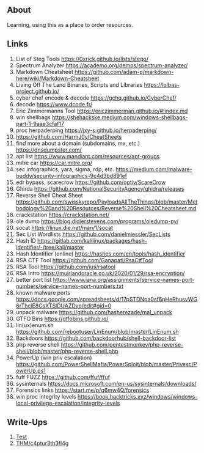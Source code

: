 ## About

Learning, using this as a place to order resources.

## Links

1. List of Steg Tools <https://0xrick.github.io/lists/stego/>
2. Spectrum Analyzer <https://academo.org/demos/spectrum-analyzer/>
3. Markdown Cheatsheet <https://github.com/adam-p/markdown-here/wiki/Markdown-Cheatsheet>
4. Living Off The Land Binaries, Scripts and Libraries <https://lolbas-project.github.io/>
5. cyber chef encode & decode <https://gchq.github.io/CyberChef/>
6. decode <https://www.dcode.fr/>
7. Eric Zimmermanns Tool <https://ericzimmerman.github.io/#!index.md>
8. win shellbags <https://shehackske.medium.com/windows-shellbags-part-1-9aae3cfaf17>
9. proc herpaderping <https://jxy-s.github.io/herpaderping/>
10. <https://github.com/HarmJ0y/CheatSheets>
11. find more about a domain (subdomains, mx, etc.) <https://dnsdumpster.com/>
12. apt list <https://www.mandiant.com/resources/apt-groups>
13. mitre car <https://car.mitre.org/>
14. sec infographics, yara, sigma, rdp, etc. <https://medium.com/malware-buddy/security-infographics-9c4d3bd891ef>
15. edr bypass, scarecrow <https://github.com/optiv/ScareCrow>
16. Ghirda <https://github.com/NationalSecurityAgency/ghidra/releases>
17. Reverse Shell Cheat Sheet <https://github.com/swisskyrepo/PayloadsAllTheThings/blob/master/Methodology%20and%20Resources/Reverse%20Shell%20Cheatsheet.md>
18. crackstation <https://crackstation.net/>
19. ole dump <https://blog.didierstevens.com/programs/oledump-py/>
20. socat <https://linux.die.net/man/1/socat>
21. Sec List Wordlists <https://github.com/danielmiessler/SecLists>
22. Hash ID <https://gitlab.com/kalilinux/packages/hash-identifier/-/tree/kali/master>
23. Hash Identifier (online) <https://hashes.com/en/tools/hash_identifier>
24. RSA CTF Tool <https://github.com/Ganapati/RsaCtfTool>
25. RSA Tool <https://github.com/ius/rsatool>
26. RSA Intro <https://muirlandoracle.co.uk/2020/01/29/rsa-encryption/>
27. better port list <https://www.iana.org/assignments/service-names-port-numbers/service-names-port-numbers.txt>
28. known malware ports <https://docs.google.com/spreadsheets/d/17pSTDNpa0sf6pHeRhusvWG6rThciE8CsXTSlDUAZDyo/edit#gid=0>
29. unpack malware <https://github.com/hasherezade/mal_unpack>
30. GTFO Bins <https://gtfobins.github.io/>
31. lin(ux)enum.sh <https://github.com/rebootuser/LinEnum/blob/master/LinEnum.sh>
32. Backdoors <https://github.com/backdoorhub/shell-backdoor-list>
33. php reverse shell <https://github.com/pentestmonkey/php-reverse-shell/blob/master/php-reverse-shell.php>
34. PowerUp (win priv escalation) <https://github.com/PowerShellMafia/PowerSploit/blob/master/Privesc/PowerUp.ps1>
35. fuff FUZZ <https://github.com/ffuf/ffuf>
36. sysinternals https://docs.microsoft.com/en-us/sysinternals/downloads/
37. Forensics links <https://start.me/p/q6mw4Q/forensics>
38. win proc integrity levels <https://book.hacktricks.xyz/windows/windows-local-privilege-escalation/integrity-levels>

## Write-Ups

1. [Test](wu/0001.md)
2. [THM/c4ptur3th3fl4g](wu/thm_c4ptur3th3fl4g.md)
